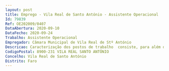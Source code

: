 ```yaml
--- 
layout: post
title: Emprego - Vila Real de Santo António - Assistente Operacional
Id: 79839
Ref: OE202009/0407
DataAbertura: 2020-09-10
DataFecho: 2020-09-24
Trabalho: Assistente Operacional
Empregador: Câmara Municipal de Vila Real de Stº António
Descricao: Caracterização dos postos de trabalho  consiste, para além das exercício de funções constantes no anexo à Lei n.º 35 2014, de 20 de junho, referido no n.º 2 do artigo 88.º da mesma lei, ao qual corresponde o grau 1 de complexidade funcional na categoria de Assistente Operacional, as funções de Ref.ª A)  Manutenção dos equipamentos   Limpeza das zonas de estacionamento   Limpeza dos escritórios de atendimento ao público   Outras tarefas de natureza operacional.Ref.ª B)  Manutenção do mobiliário urbano   Montagem de feiras e stands integrados em eventos   Limpeza das zonas de realização de feiras e eventos   Outras tarefas de natureza operacional.Ref.ª C)  Manutenção e tratamento dos espaços verdes circundantes do complexo desportivo   Manutenção dos relvados naturais e sintéticos dos campos de jogos   Vigilância das atividades aquáticas e apoio aos monitores de desporto   Outras tarefas de natureza operacional.Ref.ª D)   Manutenção de maquinaria, viaturas e sistemas de rega dos relvados   Manutenção dos edifícios e equipamentos desportivos   Montagem, organização de material técnico de treino   Manutenção dos equipamentos de treino   Outras tarefas de natureza operacional.Ref.ª E)   Manutenção e tratamento dos espaços verdes circundantes do complexo desportivo   Manutenção dos relvados naturais e sintéticos dos campos de jogos   Apoio na análise e controlo das zonas verdes   Outras tarefas de natureza operacional.
CodigoPostal: 8900-231 VILA REAL SANTO ANTÓNIO
Concelho: Vila Real de Santo António
Distrito: Faro
--- 
```

